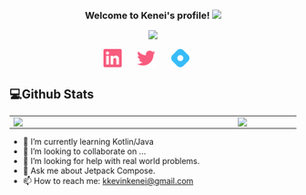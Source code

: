 <!--Intro-->
<h3 align="center">
 Welcome to Kenei's profile!
  <img src="https://media.giphy.com/media/hvRJCLFzcasrR4ia7z/giphy.gif" width="28">
</h3>

<!--Gif-->
<p align="center">
  <a href="https://github.com/DenverCoder1/readme-typing-svg"><img src="https://readme-typing-svg.herokuapp.com?lines=Hey+there%2C+I+am+Kenei;An+Android+Developer+based+in+Nairobi;I+am+an+open+source+fanatic;Hit+me+up%2C+I'd+love+to+work+with+you&font=Fira%20Code&center=true&width=480&height=45&color=36BCF7FF&vCenter=true&size=22"></a>
</p>

<!--Socials-->
<p align="center">
  <a href="https://www.linkedin.com/in/kevin-kenei/"><img width="32px" alt="LinkedIn" title="Let's connect on LinkedIn" src="https://github.com/Chemutaiselim/svg/blob/main/linkedin.svg"/></a>  &#8287;&#8287;&#8287;&#8287;&#8287;
 <a href="https://twitter.com/kevin_kenei"><img width="32px" alt="Twitter" title="Let's talk more on Twitter" src="https://github.com/Chemutaiselim/svg/blob/main/twitter.svg"/></a>
  &#8287;&#8287;&#8287;&#8287;&#8287;
  <a href="https://hashnode.com/@KKenei/"><img width="32px" alt="Kenei's Hashnode" title="Check out my blogs" src="https://github.com/Chemutaiselim/svg/blob/main/hashnode.svg"/></a>
  &#8287;&#8287;&#8287;&#8287;&#8287;
</p>

<!--Bio
-----------------------------------------------------------

I am Kibet, an Android Developer based in Nairobi Kenya. 
-->

## 💻Github Stats

 <table>
  <tr>
      <td><img width="380px" align="left" src="https://github-readme-stats.vercel.app/api?username=keneikevin&show_icons=true&count_private=true&include_all_commits&theme=tokyonight"/></td>
      <td><img width="400px" align="left" src="https://github-readme-stats.vercel.app/api/top-langs/?username=keneikevin&langs_count=8&layout=compact&theme=tokyonight"/></td>
  </tr>   
</table>


- 🌱 I’m currently learning Kotlin/Java
- 👯 I’m looking to collaborate on ...
- 🤔 I’m looking for help with real world problems.
- 💬 Ask me about Jetpack Compose.
- 📫 How to reach me: kkevinkenei@gmail.com
